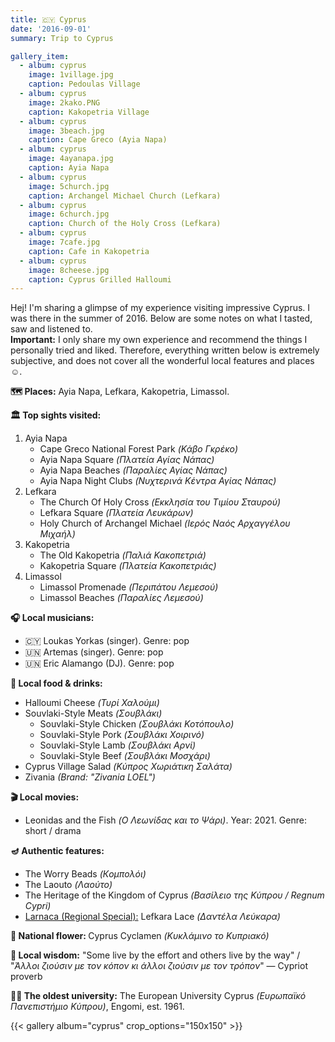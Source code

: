 ```yaml
---
title: 🇨🇾 Cyprus
date: '2016-09-01'
summary: Trip to Cyprus

gallery_item:
  - album: cyprus
    image: 1village.jpg
    caption: Pedoulas Village
  - album: cyprus
    image: 2kako.PNG
    caption: Kakopetria Village
  - album: cyprus
    image: 3beach.jpg
    caption: Cape Greco (Ayia Napa)
  - album: cyprus
    image: 4ayanapa.jpg
    caption: Ayia Napa
  - album: cyprus
    image: 5church.jpg
    caption: Archangel Michael Church (Lefkara)
  - album: cyprus
    image: 6church.jpg
    caption: Church of the Holy Cross (Lefkara)
  - album: cyprus
    image: 7cafe.jpg
    caption: Cafe in Kakopetria
  - album: cyprus
    image: 8cheese.jpg
    caption: Cyprus Grilled Halloumi 
---
```

Hej! I'm sharing a glimpse of my experience visiting impressive Cyprus. I was there in the summer of 2016. Below are some notes on what I tasted, saw and listened to.<br>
<b>Important:</b> I only share my own experience and recommend the things I personally tried and liked. Therefore, everything written below is extremely subjective, and does not cover all the wonderful local features and places ☺️.

<b>🗺 Places:</b> Ayia Napa, Lefkara, Kakopetria, Limassol.<br>

<b>🏛 Top sights visited: </b>
1. Ayia Napa
    - Cape Greco National Forest Park <i>(Κάβο Γκρέκο)</i>
    - Ayia Napa Square <i>(Πλατεία Αγίας Νάπας)</i>
    - Ayia Napa Beaches <i>(Παραλίες Αγίας Νάπας)</i>
    - Ayia Napa Night Clubs <i>(Νυχτερινά Κέντρα Αγίας Νάπας)</i>
2. Lefkara
    - The Church Of Holy Cross <i>(Εκκλησία του Τιμίου Σταυρού)</i>
    - Lefkara Square <i>(Πλατεία Λευκάρων)</i>
    - Holy Church of Archangel Michael <i>(Ιερός Ναός Αρχαγγέλου Μιχαήλ)</i>
3. Kakopetria
    - The Old Kakopetria <i>(Παλιά Κακοπετριά)</i>
    - Kakopetria Square <i>(Πλατεία Κακοπετριάς)</i>
4. Limassol
    - Limassol Promenade <i>(Περιπάτου Λεμεσού)</i>
    - Limassol Beaches <i>(Παραλίες Λεμεσού)</i>


<b>🎧 Local musicians: </b>
- 🇨🇾 Loukas Yorkas (singer). Genre: pop
- 🇺🇳 Artemas (singer). Genre: pop
- 🇺🇳 Eric Alamango (DJ). Genre: pop


<b>🥘 Local food & drinks: </b>
- Halloumi Cheese <i>(Τυρί Χαλούμι)</i>
- Souvlaki-Style Meats <i>(Σουβλάκι)</i>
  - Souvlaki-Style Chicken <i>(Σουβλάκι Κοτόπουλο)</i>
  - Souvlaki-Style Pork <i>(Σουβλάκι Χοιρινό)</i>
  - Souvlaki-Style Lamb <i>(Σουβλάκι Αρνί)</i>
  - Souvlaki-Style Beef <i>(Σουβλάκι Μοσχάρι)</i>
- Cyprus Village Salad <i>(Κύπρος Χωριάτικη Σαλάτα)</i>
- Zivania <i>(Brand: "Zivania LOEL")</i>


<b>🎬 Local movies:</b>
-  Leonidas and the Fish <i>(Ο Λεωνίδας και το Ψάρι)</i>. Year: 2021. Genre: short / drama


<b>🪔 Authentic features:</b>
- The Worry Beads <i>(Кομπολόι)</i>
- The Laouto <i>(Λαούτο)</i>
- The Heritage of the Kingdom of Cyprus <i>(Βασίλειο της Κύπρου / Regnum Cypri)</i>
- <u> Larnaca (Regional Special):</u> Lefkara Lace <i>(Δαντέλα Λεύκαρα)</i>


<b>💐 National flower: </b> Cyprus Cyclamen <i>(Κυκλάμινο το Κυπριακό)</i>


<b>🦉 Local wisdom:</b> "Some live by the effort and others live by the way" / "<i>Άλλοι ζιούσιν με τον κόπον κι άλλοι ζιούσιν με τον τρόπον</i>" — Cypriot proverb


<b>👨‍🎓 The oldest university:</b> The European University Cyprus <i>(Ευρωπαϊκό Πανεπιστήμιο Κύπρου)</i>, Engomi, est. 1961.  


{{< gallery album="cyprus" crop_options="150x150" >}}
   

